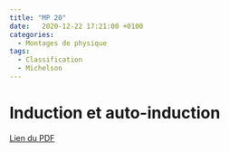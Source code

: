 ```yaml
---
title: "MP 20"
date:   2020-12-22 17:21:00 +0100
categories:
  - Montages de physique
tags:
  - Classification
  - Michelson
---
```

# Induction et auto-induction

[Lien du PDF](/assets/pdf/LC16.pdf)

<object class="pdf fitvidsignore" data="/assets/pdf/LC16.pdf" type="application/pdf"></object>
